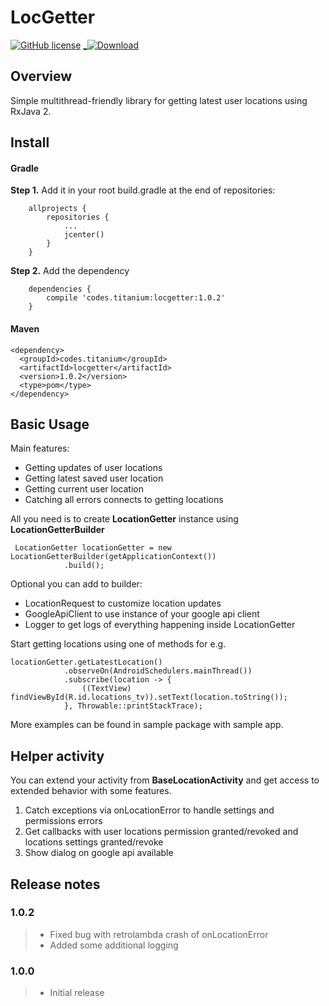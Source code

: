 LocGetter
=========
[![GitHub license](https://img.shields.io/github/license/mashape/apistatus.svg)](https://github.com/blainepwnz/AndroidContacts/blob/master/LICENSE.txt)
[_![Download](https://api.bintray.com/packages/titanium-codes/Android/locgetter/images/download.svg) ](https://bintray.com/titanium-codes/Android/locgetter/_latestVersion)

Overview
--------
Simple multithread-friendly library for getting latest user locations using RxJava 2.


Install
-------
#### Gradle

**Step 1.** Add it in your root build.gradle at the end of repositories:
```
	allprojects {
		repositories {
			...
			jcenter()
    	}
	}
```
**Step 2.** Add the dependency
```
	dependencies {
		compile 'codes.titanium:locgetter:1.0.2'
	}
```

#### Maven

```
<dependency>
  <groupId>codes.titanium</groupId>
  <artifactId>locgetter</artifactId>
  <version>1.0.2</version>
  <type>pom</type>
</dependency>
```


Basic Usage
-----------

Main features:
* Getting updates of user locations
* Getting latest saved user location
* Getting current user location
* Catching all errors connects to getting locations

All you need is to create **LocationGetter** instance using **LocationGetterBuilder**

```
 LocationGetter locationGetter = new LocationGetterBuilder(getApplicationContext())
            .build();
```

Optional you can add to builder:

* LocationRequest to customize location updates
* GoogleApiClient to use instance of your google api client
* Logger to get logs of everything happening inside LocationGetter

Start getting locations using one of methods for e.g.

```
locationGetter.getLatestLocation()
            .observeOn(AndroidSchedulers.mainThread())
            .subscribe(location -> {
                ((TextView) findViewById(R.id.locations_tv)).setText(location.toString());
            }, Throwable::printStackTrace);
```

More examples can be found in sample package with sample app.

Helper activity
---------------
You can extend your activity from **BaseLocationActivity** and get access to extended behavior with some features.

1. Catch exceptions via onLocationError to handle settings and permissions errors
2. Get callbacks with user locations permission granted/revoked and locations settings granted/revoke
3. Show dialog on google api available


Release notes
-------------

### 1.0.2
> * Fixed bug with retrolambda crash of onLocationError
> * Added some additional logging

### 1.0.0
> * Initial release
